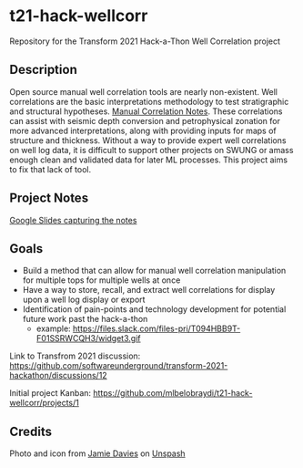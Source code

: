 # t21-hack-wellcorr
Repository for the Transform 2021 Hack-a-Thon Well Correlation project

## Description
Open source manual well correlation tools are nearly non-existent. Well correlations are the basic interpretations methodology to test stratigraphic and structural hypotheses. [Manual Correlation Notes](https://github.com/mlbelobraydi/t21-hack-wellcorr/wiki/Manual-Well-Correlation). These correlations can assist with seismic depth conversion and petrophysical zonation for more advanced interpretations, along with providing inputs for maps of structure and thickness. Without a way to provide expert well correlations on well log data, it is difficult to support other projects on SWUNG or amass enough clean and validated data for later ML processes. This project aims to fix that lack of tool. 

## Project Notes
[Google Slides capturing the notes](https://docs.google.com/presentation/d/1Tuu-TL_DTL85YHTApIHH3we85x6Qe7v2NUo67wLvCgA/edit?usp=sharing)

## Goals
- Build a method that can allow for manual well correlation manipulation for multiple tops for multiple wells at once
- Have a way to store, recall, and extract well correlations for display upon a well log display or export
- Identification of pain-points and technology development for potential future work past the hack-a-thon
  - example: https://files.slack.com/files-pri/T094HBB9T-F01SSRWCQH3/widget3.gif


Link to Transfrom 2021 discussion: https://github.com/softwareunderground/transform-2021-hackathon/discussions/12

Initial project Kanban: https://github.com/mlbelobraydi/t21-hack-wellcorr/projects/1


## Credits 

Photo and icon from [Jamie Davies](https://unsplash.com/@jamie_davies?utm_source=unsplash&utm_medium=referral&utm_content=creditCopyText) on [Unspash](https://unsplash.com/s/photos/swell?utm_source=unsplash&utm_medium=referral&utm_content=creditCopyText)